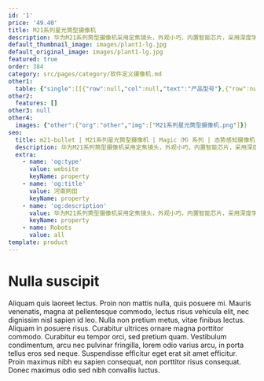 ```yaml
---
id: '1'
price: '49.40'
title: M21系列星光筒型摄像机
description: 华为M21系列筒型摄像机采用定焦镜头，外观小巧，内置智能芯片，采用深度学习算法，在实现态势感知的同时，可实现高准确率、低误报率的周界入侵检测，并且可以将报警信息及时发送至后台，相关人员可及时了解异常事件并作出处置，可广泛适用于园区周界场景。
default_thumbnail_image: images/plant1-lg.jpg
default_original_image: images/plant1-lg.jpg
featured: true
order: 384
category: src/pages/category/软件定义摄像机.md
other1: 
  table: {"single":[[{"row":null,"col":null,"text":"产品型号"},{"row":null,"col":null,"text":"M2140-EBI(3.6mm/6mm)"}],[{"row":null,"col":null,"text":"图像传感器"},{"row":null,"col":null,"text":"1/2.7\" 400万像素逐行扫描CMOS"}],[{"row":null,"col":null,"text":"最大分辨率"},{"row":null,"col":null,"text":"2560×1440"}],[{"row":null,"col":null,"text":"低照度"},{"row":null,"col":null,"text":"支持"}],[{"row":null,"col":null,"text":"镜头焦距"},{"row":null,"col":null,"text":"3.6mm/6mm"}],[{"row":null,"col":null,"text":"宽动态"},{"row":null,"col":null,"text":"支持"}],[{"row":null,"col":null,"text":"智能分析"},{"row":null,"col":null,"text":"支持"}],[{"row":null,"col":null,"text":"电源"},{"row":null,"col":null,"text":"DC12V"}]]}
other2:
  features: []
other3: null
other4:
  images: {"other":{"org":"other","img":["M21系列星光筒型摄像机.png"]}}
seo:
  title: m21-bullet | M21系列星光筒型摄像机 | Magic（M）系列 | 态势感知摄像机  | 软件定义摄像机 | 机器视觉
  description: 华为M21系列筒型摄像机采用定焦镜头，外观小巧，内置智能芯片，采用深度学习算法，在实现态势感知的同时，可实现高准确率、低误报率的周界入侵检测，并且可以将报警信息及时发送至后台，相关人员可及时了解异常事件并作出处置，可广泛适用于园区周界场景。
  extra:
    - name: 'og:type'
      value: website
      keyName: property
    - name: 'og:title'
      value: 河南网田
      keyName: property
    - name: 'og:description'
      value: 华为M21系列筒型摄像机采用定焦镜头，外观小巧，内置智能芯片，采用深度学习算法，在实现态势感知的同时，可实现高准确率、低误报率的周界入侵检测，并且可以将报警信息及时发送至后台，相关人员可及时了解异常事件并作出处置，可广泛适用于园区周界场景。
      keyName: property
    - name: Robots
      value: all
template: product
---
```


# Nulla suscipit

Aliquam quis laoreet lectus. Proin non mattis nulla, quis posuere mi. Mauris venenatis, magna at pellentesque commodo, lectus risus vehicula elit, nec dignissim nisl sapien id leo. Nulla non pretium metus, vitae finibus lectus. Aliquam in posuere risus. Curabitur ultrices ornare magna porttitor commodo. Curabitur eu tempor orci, sed pretium quam. Vestibulum condimentum, arcu nec pulvinar fringilla, lorem odio varius arcu, in porta tellus eros sed neque. Suspendisse efficitur eget erat sit amet efficitur. Proin maximus nibh eu sapien consequat, non porttitor risus consequat. Donec maximus odio sed nibh convallis luctus.